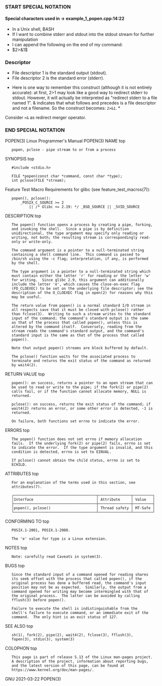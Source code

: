 ### START SPECIAL NOTATION

#### Special characters used in -> example_1_popen.cpp:14:22
- In a Unix shell, BASH
- If I want to combine stderr and stdout into the stdout stream for further manipulation 
- I can append the following on the end of my command:
- $2>&1$
  
### Descriptor  
- File descriptor 1 is the standard output (stdout).
- File descriptor 2 is the standard error (stderr).

* Here is one way to remember this construct (although it is not entirely accurate): 
at first, 2>1 may look like a good way to redirect stderr to stdout.
 However, it will actually be interpreted as "redirect stderr to a file named 1". 
 & indicates that what follows and precedes is a file descriptor and not a filename. 
 So the construct becomes: ```2>&1```. *

Consider ```>&``` as redirect merger operator.

### END SPECIAL NOTATION

POPEN(3)                Linux Programmer's Manual               POPEN(3)
NAME         top

       popen, pclose - pipe stream to or from a process
SYNOPSIS         top

       #include <stdio.h>

       FILE *popen(const char *command, const char *type);
       int pclose(FILE *stream);

   Feature Test Macro Requirements for glibc (see
   feature_test_macros(7)):

       popen(), pclose():
           _POSIX_C_SOURCE >= 2
               || /* Glibc <= 2.19: */ _BSD_SOURCE || _SVID_SOURCE
DESCRIPTION         top

       The popen() function opens a process by creating a pipe, forking,
       and invoking the shell.  Since a pipe is by definition
       unidirectional, the type argument may specify only reading or
       writing, not both; the resulting stream is correspondingly read-
       only or write-only.

       The command argument is a pointer to a null-terminated string
       containing a shell command line.  This command is passed to
       /bin/sh using the -c flag; interpretation, if any, is performed
       by the shell.

       The type argument is a pointer to a null-terminated string which
       must contain either the letter 'r' for reading or the letter 'w'
       for writing.  Since glibc 2.9, this argument can additionally
       include the letter 'e', which causes the close-on-exec flag
       (FD_CLOEXEC) to be set on the underlying file descriptor; see the
       description of the O_CLOEXEC flag in open(2) for reasons why this
       may be useful.

       The return value from popen() is a normal standard I/O stream in
       all respects save that it must be closed with pclose() rather
       than fclose(3).  Writing to such a stream writes to the standard
       input of the command; the command's standard output is the same
       as that of the process that called popen(), unless this is
       altered by the command itself.  Conversely, reading from the
       stream reads the command's standard output, and the command's
       standard input is the same as that of the process that called
       popen().

       Note that output popen() streams are block buffered by default.

       The pclose() function waits for the associated process to
       terminate and returns the exit status of the command as returned
       by wait4(2).
RETURN VALUE         top

       popen(): on success, returns a pointer to an open stream that can
       be used to read or write to the pipe; if the fork(2) or pipe(2)
       calls fail, or if the function cannot allocate memory, NULL is
       returned.

       pclose(): on success, returns the exit status of the command; if
       wait4(2) returns an error, or some other error is detected, -1 is
       returned.

       On failure, both functions set errno to indicate the error.
ERRORS         top

       The popen() function does not set errno if memory allocation
       fails.  If the underlying fork(2) or pipe(2) fails, errno is set
       to indicate the error.  If the type argument is invalid, and this
       condition is detected, errno is set to EINVAL.

       If pclose() cannot obtain the child status, errno is set to
       ECHILD.
ATTRIBUTES         top

       For an explanation of the terms used in this section, see
       attributes(7).

       ┌──────────────────────────────────────┬───────────────┬─────────┐
       │Interface                             │ Attribute     │ Value   │
       ├──────────────────────────────────────┼───────────────┼─────────┤
       │popen(), pclose()                     │ Thread safety │ MT-Safe │
       └──────────────────────────────────────┴───────────────┴─────────┘
CONFORMING TO         top

       POSIX.1-2001, POSIX.1-2008.

       The 'e' value for type is a Linux extension.
NOTES         top

       Note: carefully read Caveats in system(3).
BUGS         top

       Since the standard input of a command opened for reading shares
       its seek offset with the process that called popen(), if the
       original process has done a buffered read, the command's input
       position may not be as expected.  Similarly, the output from a
       command opened for writing may become intermingled with that of
       the original process.  The latter can be avoided by calling
       fflush(3) before popen().

       Failure to execute the shell is indistinguishable from the
       shell's failure to execute command, or an immediate exit of the
       command.  The only hint is an exit status of 127.
SEE ALSO         top

       sh(1), fork(2), pipe(2), wait4(2), fclose(3), fflush(3),
       fopen(3), stdio(3), system(3)
COLOPHON         top

       This page is part of release 5.13 of the Linux man-pages project.
       A description of the project, information about reporting bugs,
       and the latest version of this page, can be found at
       https://www.kernel.org/doc/man-pages/.

GNU                            2021-03-22                       POPEN(3)